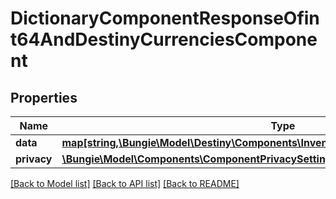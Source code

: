 # DictionaryComponentResponseOfint64AndDestinyCurrenciesComponent

## Properties
Name | Type | Description | Notes
------------ | ------------- | ------------- | -------------
**data** | [**map[string,\Bungie\Model\Destiny\Components\Inventory\DestinyCurrenciesComponent]**](DestinyCurrenciesComponent.md) |  | [optional] 
**privacy** | [**\Bungie\Model\Components\ComponentPrivacySetting**](ComponentPrivacySetting.md) |  | [optional] 

[[Back to Model list]](../README.md#documentation-for-models) [[Back to API list]](../README.md#documentation-for-api-endpoints) [[Back to README]](../README.md)


